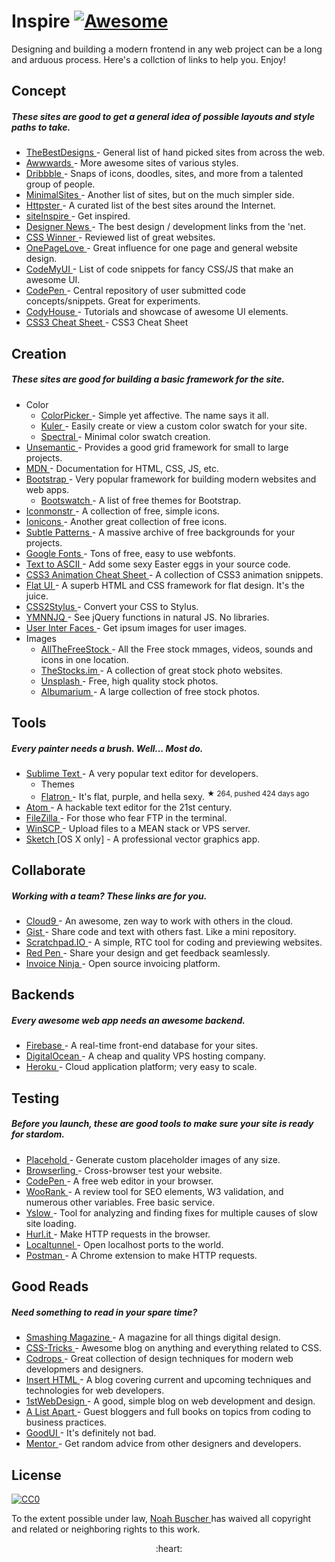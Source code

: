 <h1>
 Inspire
 <a href="https://github.com/sindresorhus/awesome">
  <img alt="Awesome" src="https://cdn.rawgit.com/sindresorhus/awesome/d7305f38d29fed78fa85652e3a63e154dd8e8829/media/badge.svg"/>
 </a>
</h1>
<p>
 Designing and building a modern frontend in any web project can be a long and arduous process. Here's a collction of links to help you. Enjoy!
</p>
<h2>
 Concept
</h2>
<h5>
 These sites are good to get a general idea of possible layouts and style paths to take.
</h5>
<ul>
 <li>
  <a href="https://www.thebestdesigns.com/">
   TheBestDesigns
  </a>
  - General list of hand picked sites from across the web.
 </li>
 <li>
  <a href="http://www.awwwards.com/">
   Awwwards
  </a>
  - More awesome sites of various styles.
 </li>
 <li>
  <a href="https://dribbble.com/">
   Dribbble
  </a>
  - Snaps of icons, doodles, sites, and more from a talented group of people.
 </li>
 <li>
  <a href="http://www.minimalsites.com/">
   MinimalSites
  </a>
  - Another list of sites, but on the much simpler side.
 </li>
 <li>
  <a href="http://httpster.net/">
   Httpster
  </a>
  - A curated list of the best sites around the Internet.
 </li>
 <li>
  <a href="http://www.siteinspire.com/">
   siteInspire
  </a>
  - Get inspired.
 </li>
 <li>
  <a href="https://news.layervault.com/">
   Designer News
  </a>
  - The best design / development links from the 'net.
 </li>
 <li>
  <a href="http://www.csswinner.com/">
   CSS Winner
  </a>
  - Reviewed list of great websites.
 </li>
 <li>
  <a href="https://onepagelove.com/">
   OnePageLove
  </a>
  - Great influence for one page and general website design.
 </li>
 <li>
  <a href="http://codemyui.com/">
   CodeMyUI
  </a>
  - List of code snippets for fancy CSS/JS that make an awesome UI.
 </li>
 <li>
  <a href="http://codepen.io/">
   CodePen
  </a>
  - Central repository of user submitted code concepts/snippets. Great for experiments.
 </li>
 <li>
  <a href="https://codyhouse.co/">
   CodyHouse
  </a>
  - Tutorials and showcase of awesome UI elements.
 </li>
 <li>
  <a href="http://www.justinaguilar.com/animations/#">
   CSS3 Cheat Sheet
  </a>
  - CSS3 Cheat Sheet
 </li>
</ul>
<h2>
 Creation
</h2>
<h5>
 These sites are good for building a basic framework for the site.
</h5>
<ul>
 <li>
  Color
  <ul>
   <li>
    <a href="http://www.colorpicker.com">
     ColorPicker
    </a>
    - Simple yet affective. The name says it all.
   </li>
   <li>
    <a href="https://color.adobe.com/">
     Kuler
    </a>
    - Easily create or view a custom color swatch for your site.
   </li>
   <li>
    <a href="http://jxnblk.com/Spectral/">
     Spectral
    </a>
    - Minimal color swatch creation.
   </li>
  </ul>
 </li>
 <li>
  <a href="http://unsemantic.com">
   Unsemantic
  </a>
  - Provides a good grid framework for small to large projects.
 </li>
 <li>
  <a href="https://developer.mozilla.org">
   MDN
  </a>
  - Documentation for HTML, CSS, JS, etc.
 </li>
 <li>
  <a href="http://getbootstrap.com">
   Bootstrap
  </a>
  - Very popular framework for building modern websites and web apps.
  <ul>
   <li>
    <a href="http://bootswatch.com">
     Bootswatch
    </a>
    - A list of free themes for Bootstrap.
   </li>
  </ul>
 </li>
 <li>
  <a href="http://iconmonstr.com">
   Iconmonstr
  </a>
  - A collection of free, simple icons.
 </li>
 <li>
  <a href="http://ionicons.com">
   Ionicons
  </a>
  - Another great collection of free icons.
 </li>
 <li>
  <a href="http://subtlepatterns.com">
   Subtle Patterns
  </a>
  - A massive archive of free backgrounds for your projects.
 </li>
 <li>
  <a href="https://www.google.com/fonts">
   Google Fonts
  </a>
  - Tons of free, easy to use webfonts.
 </li>
 <li>
  <a href="http://patorjk.com/software/taag/#p=display&f=Graffiti&t=Type%20Something%20">
   Text to ASCII
  </a>
  - Add some sexy Easter eggs in your source code.
 </li>
 <li>
  <a href="http://www.justinaguilar.com/animations/">
   CSS3 Animation Cheat Sheet
  </a>
  - A collection of CSS3 animation snippets.
 </li>
 <li>
  <a href="http://designmodo.github.io/Flat-UI/">
   Flat UI
  </a>
  - A superb HTML and CSS framework for flat design. It's the juice.
 </li>
 <li>
  <a href="http://css2stylus.com">
   CSS2Stylus
  </a>
  - Convert your CSS to Stylus.
 </li>
 <li>
  <a href="http://youmightnotneedjquery.com">
   YMNNJQ
  </a>
  - See jQuery functions in natural JS. No libraries.
 </li>
 <li>
  <a href="http://uifaces.com">
   User Inter Faces
  </a>
  - Get ipsum images for user images.
 </li>
 <li>
  Images
  <ul>
   <li>
    <a href="http://allthefreestock.com/">
     AllTheFreeStock
    </a>
    - All the Free stock mmages, videos, sounds and icons in one location.
   </li>
   <li>
    <a href="http://thestocks.im">
     TheStocks.im
    </a>
    - A collection of great stock photo websites.
   </li>
   <li>
    <a href="https://unsplash.com">
     Unsplash
    </a>
    - Free, high quality stock photos.
   </li>
   <li>
    <a href="http://albumarium.com">
     Albumarium
    </a>
    - A large collection of free stock photos.
   </li>
  </ul>
 </li>
</ul>
<h2>
 Tools
</h2>
<h5>
 Every painter needs a brush. Well... Most do.
</h5>
<ul>
 <li>
  <a href="https://www.sublimetext.com">
   Sublime Text
  </a>
  - A very popular text editor for developers.
  <ul>
   <li>
    Themes
   </li>
   <li>
    <a href="https://github.com/noahbuscher/Flatron">
     Flatron
    </a>
    - It's flat, purple, and hella sexy.
    <sup>
     &#9733 264, pushed 424 days ago
    </sup>
   </li>
  </ul>
 </li>
 <li>
  <a href="https://atom.io">
   Atom
  </a>
  - A hackable text editor for the 21st century.
 </li>
 <li>
  <a href="https://filezilla-project.org">
   FileZilla
  </a>
  - For those who fear FTP in the terminal.
 </li>
 <li>
  <a href="http://winscp.net">
   WinSCP
  </a>
  - Upload files to a MEAN stack or VPS server.
 </li>
 <li>
  <a href="http://www.sketchapp.com/">
   Sketch
  </a>
  [OS X only] - A professional vector graphics app.
 </li>
</ul>
<h2>
 Collaborate
</h2>
<h5>
 Working with a team? These links are for you.
</h5>
<ul>
 <li>
  <a href="https://c9.io">
   Cloud9
  </a>
  - An awesome, zen way to work with others in the cloud.
 </li>
 <li>
  <a href="https://gist.github.com">
   Gist
  </a>
  - Share code and text with others fast. Like a mini repository.
 </li>
 <li>
  <a href="http://scratchpad.io">
   Scratchpad.IO
  </a>
  - A simple, RTC tool for coding and previewing websites.
 </li>
 <li>
  <a href="https://redpen.io">
   Red Pen
  </a>
  - Share your design and get feedback seamlessly.
 </li>
 <li>
  <a href="https://www.invoiceninja.com">
   Invoice Ninja
  </a>
  - Open source invoicing platform.
 </li>
</ul>
<h2>
 Backends
</h2>
<h5>
 Every awesome web app needs an awesome backend.
</h5>
<ul>
 <li>
  <a href="https://www.firebase.com">
   Firebase
  </a>
  - A real-time front-end database for your sites.
 </li>
 <li>
  <a href="https://www.digitalocean.com/">
   DigitalOcean
  </a>
  - A cheap and quality VPS hosting company.
 </li>
 <li>
  <a href="https://www.heroku.com">
   Heroku
  </a>
  - Cloud application platform; very easy to scale.
 </li>
</ul>
<h2>
 Testing
</h2>
<h5>
 Before you launch, these are good tools to make sure your site is ready for stardom.
</h5>
<ul>
 <li>
  <a href="http://placehold.it">
   Placehold
  </a>
  - Generate custom placeholder images of any size.
 </li>
 <li>
  <a href="https://www.browserling.com/">
   Browserling
  </a>
  - Cross-browser test your website.
 </li>
 <li>
  <a href="http://codepen.io">
   CodePen
  </a>
  - A free web editor in your browser.
 </li>
 <li>
  <a href="https://www.woorank.com/">
   WooRank
  </a>
  - A review tool for SEO elements, W3 validation, and numerous other variables. Free basic service.
 </li>
 <li>
  <a href="http://yslow.org">
   Yslow
  </a>
  - Tool for analyzing and finding fixes for multiple causes of slow site loading.
 </li>
 <li>
  <a href="https://www.hurl.it/">
   Hurl.it
  </a>
  - Make HTTP requests in the browser.
 </li>
 <li>
  <a href="http://localtunnel.me">
   Localtunnel
  </a>
  - Open localhost ports to the world.
 </li>
 <li>
  <a href="https://chrome.google.com/webstore/detail/postman-rest-client/fdmmgilgnpjigdojojpjoooidkmcomcm?hl=en">
   Postman
  </a>
  - A Chrome extension to make HTTP requests.
 </li>
</ul>
<h2>
 Good Reads
</h2>
<h5>
 Need something to read in your spare time?
</h5>
<ul>
 <li>
  <a href="http://www.smashingmagazine.com">
   Smashing Magazine
  </a>
  - A magazine for all things digital design.
 </li>
 <li>
  <a href="https://css-tricks.com/">
   CSS-Tricks
  </a>
  - Awesome blog on anything and everything related to CSS.
 </li>
 <li>
  <a href="http://tympanus.net/codrops/">
   Codrops
  </a>
  - Great collection of design techniques for modern web developmers and designers.
 </li>
 <li>
  <a href="http://www.inserthtml.com">
   Insert HTML
  </a>
  - A blog covering current and upcoming techniques and technologies for web developers.
 </li>
 <li>
  <a href="http://www.1stwebdesigner.com/blog/">
   1stWebDesign
  </a>
  - A good, simple blog on web development and design.
 </li>
 <li>
  <a href="http://alistapart.com">
   A List Apart
  </a>
  - Guest bloggers and full books on topics from coding to business practices.
 </li>
 <li>
  <a href="http://goodui.org">
   GoodUI
  </a>
  - It's definitely not bad.
 </li>
 <li>
  <a href="http://www.mentor.so/">
   Mentor
  </a>
  - Get random advice from other designers and developers.
 </li>
</ul>
<h2>
 License
</h2>
<p>
 <a href="http://creativecommons.org/publicdomain/zero/1.0/">
  <img alt="CC0" src="http://i.creativecommons.org/p/zero/1.0/88x31.png"/>
 </a>
</p>
<p>
 To the extent possible under law,
 <a href="http://noahbuscher.com">
  Noah Buscher
 </a>
 has waived all copyright and related or neighboring rights to this work.
</p>
<div align="center">
 :heart:
</div>
